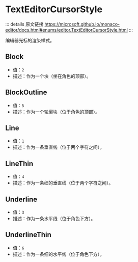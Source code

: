 # TextEditorCursorStyle

<backTop />
        
::: details 原文链接
https://microsoft.github.io/monaco-editor/docs.html#enums/editor.TextEditorCursorStyle.html
:::

编辑器光标的渲染样式。

## Block
- 值：`2`
- 描述：作为一个块（坐在角色的顶部）。

## BlockOutline
- 值：`5`
- 描述：作为一个轮廓块（位于角色的顶部）。

## Line
- 值：`1`
- 描述：作为一条垂直线（位于两个字符之间）。

## LineThin
- 值：`4`
- 描述：作为一条细的垂直线（位于两个字符之间）。

## Underline
- 值：`3`
- 描述：作为一条水平线（位于角色下方）。

## UnderlineThin
- 值：`6`
- 描述：作为一条细的水平线（位于角色下方）。
